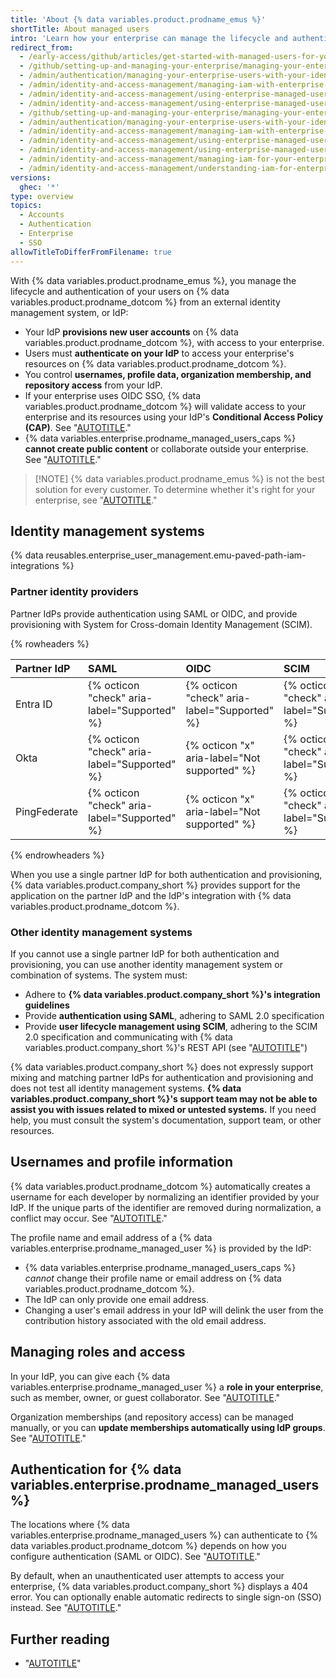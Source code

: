 ```yaml
---
title: 'About {% data variables.product.prodname_emus %}'
shortTitle: About managed users
intro: 'Learn how your enterprise can manage the lifecycle and authentication of users on {% data variables.product.prodname_dotcom %} from your identity provider (IdP).'
redirect_from:
  - /early-access/github/articles/get-started-with-managed-users-for-your-enterprise
  - /github/setting-up-and-managing-your-enterprise/managing-your-enterprise-users-with-your-identity-provider/about-enterprise-managed-users
  - /admin/authentication/managing-your-enterprise-users-with-your-identity-provider/about-enterprise-managed-users
  - /admin/identity-and-access-management/managing-iam-with-enterprise-managed-users/about-enterprise-managed-users
  - /admin/identity-and-access-management/using-enterprise-managed-users-and-saml-for-iam/about-enterprise-managed-users
  - /admin/identity-and-access-management/using-enterprise-managed-users-for-iam/about-enterprise-managed-users
  - /github/setting-up-and-managing-your-enterprise/managing-your-enterprise-users-with-your-identity-provider
  - /admin/authentication/managing-your-enterprise-users-with-your-identity-provider
  - /admin/identity-and-access-management/managing-iam-with-enterprise-managed-users
  - /admin/identity-and-access-management/using-enterprise-managed-users-and-saml-for-iam
  - /admin/identity-and-access-management/using-enterprise-managed-users-for-iam
  - /admin/identity-and-access-management/managing-iam-for-your-enterprise/about-enterprise-managed-users
  - /admin/identity-and-access-management/understanding-iam-for-enterprises/about-enterprise-managed-users
versions:
  ghec: '*'
type: overview
topics:
  - Accounts
  - Authentication
  - Enterprise
  - SSO
allowTitleToDifferFromFilename: true
---
```


With {% data variables.product.prodname_emus %}, you manage the lifecycle and authentication of your users on {% data variables.product.prodname_dotcom %} from an external identity management system, or IdP:

* Your IdP **provisions new user accounts** on {% data variables.product.prodname_dotcom %}, with access to your enterprise.
* Users must **authenticate on your IdP** to access your enterprise's resources on {% data variables.product.prodname_dotcom %}.
* You control **usernames, profile data, organization membership, and repository access** from your IdP.
* If your enterprise uses OIDC SSO, {% data variables.product.prodname_dotcom %} will validate access to your enterprise and its resources using your IdP's **Conditional Access Policy (CAP)**. See "[AUTOTITLE](/admin/identity-and-access-management/using-enterprise-managed-users-for-iam/about-support-for-your-idps-conditional-access-policy)."
* {% data variables.enterprise.prodname_managed_users_caps %} **cannot create public content** or collaborate outside your enterprise. See "[AUTOTITLE](/admin/identity-and-access-management/understanding-iam-for-enterprises/abilities-and-restrictions-of-managed-user-accounts)."

> [!NOTE] {% data variables.product.prodname_emus %} is not the best solution for every customer. To determine whether it's right for your enterprise, see "[AUTOTITLE](/admin/identity-and-access-management/understanding-iam-for-enterprises/choosing-an-enterprise-type-for-github-enterprise-cloud)."

## Identity management systems

{% data reusables.enterprise_user_management.emu-paved-path-iam-integrations %}

### Partner identity providers

Partner IdPs provide authentication using SAML or OIDC, and provide provisioning with System for Cross-domain Identity Management (SCIM).

{% rowheaders %}

| Partner IdP | SAML | OIDC | SCIM |
| :- | :- | :- | :- |
| Entra ID | {% octicon "check" aria-label="Supported" %} | {% octicon "check" aria-label="Supported" %} | {% octicon "check" aria-label="Supported" %} |
| Okta | {% octicon "check" aria-label="Supported" %} | {% octicon "x" aria-label="Not supported" %} | {% octicon "check" aria-label="Supported" %} |
| PingFederate | {% octicon "check" aria-label="Supported" %} | {% octicon "x" aria-label="Not supported" %} | {% octicon "check" aria-label="Supported" %} |

{% endrowheaders %}

When you use a single partner IdP for both authentication and provisioning, {% data variables.product.company_short %} provides support for the application on the partner IdP and the IdP's integration with {% data variables.product.prodname_dotcom %}.

### Other identity management systems

If you cannot use a single partner IdP for both authentication and provisioning, you can use another identity management system or combination of systems. The system must:

* Adhere to **{% data variables.product.company_short %}'s integration guidelines**
* Provide **authentication using SAML**, adhering to SAML 2.0 specification
* Provide **user lifecycle management using SCIM**, adhering to the SCIM 2.0 specification and communicating with {% data variables.product.company_short %}'s REST API (see "[AUTOTITLE](/admin/identity-and-access-management/provisioning-user-accounts-for-enterprise-managed-users/provisioning-users-with-scim-using-the-rest-api)")

{% data variables.product.company_short %} does not expressly support mixing and matching partner IdPs for authentication and provisioning and does not test all identity management systems. **{% data variables.product.company_short %}'s support team may not be able to assist you with issues related to mixed or untested systems.** If you need help, you must consult the system's documentation, support team, or other resources.

## Usernames and profile information

{% data variables.product.prodname_dotcom %} automatically creates a username for each developer by normalizing an identifier provided by your IdP. If the unique parts of the identifier are removed during normalization, a conflict may occur. See "[AUTOTITLE](/admin/identity-and-access-management/managing-iam-for-your-enterprise/username-considerations-for-external-authentication#resolving-username-problems)."

The profile name and email address of a {% data variables.enterprise.prodname_managed_user %} is provided by the IdP:
* {% data variables.enterprise.prodname_managed_users_caps %} _cannot_ change their profile name or email address on {% data variables.product.prodname_dotcom %}.
* The IdP can only provide one email address.
* Changing a user's email address in your IdP will delink the user from the contribution history associated with the old email address.

## Managing roles and access

In your IdP, you can give each {% data variables.enterprise.prodname_managed_user %} a **role in your enterprise**, such as member, owner, or guest collaborator. See "[AUTOTITLE](/admin/user-management/managing-users-in-your-enterprise/roles-in-an-enterprise)."

Organization memberships (and repository access) can be managed manually, or you can **update memberships automatically using IdP groups**. See "[AUTOTITLE](/admin/identity-and-access-management/using-enterprise-managed-users-for-iam/managing-team-memberships-with-identity-provider-groups)."

## Authentication for {% data variables.enterprise.prodname_managed_users %}

The locations where {% data variables.enterprise.prodname_managed_users %} can authenticate to {% data variables.product.prodname_dotcom %} depends on how you configure authentication (SAML or OIDC). See "[AUTOTITLE](/authentication/authenticating-with-saml-single-sign-on/authenticating-with-a-managed-user-account)."

By default, when an unauthenticated user attempts to access your enterprise, {% data variables.product.company_short %} displays a 404 error. You can optionally enable automatic redirects to single sign-on (SSO) instead. See "[AUTOTITLE](/enterprise-cloud@latest/admin/policies/enforcing-policies-for-your-enterprise/enforcing-policies-for-security-settings-in-your-enterprise#managing-sso-for-unauthenticated-users)."

## Further reading

* "[AUTOTITLE](/admin/identity-and-access-management/understanding-iam-for-enterprises/getting-started-with-enterprise-managed-users)"
